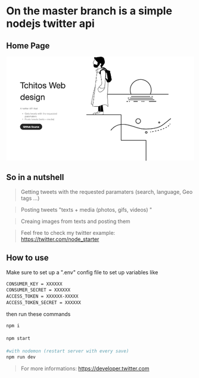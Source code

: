 # On the master branch is a simple nodejs twitter api 

## Home Page

![](public/home.png)


## So in a nutshell

> Getting tweets with the requested paramaters (search, language, Geo tags ...) 

> Posting tweets "texts + media (photos, gifs, videos) "

> Creaing images from texts and posting them

> Feel free to check my twitter example:  https://twitter.com/node_starter


## How to use
  
  Make sure to set up a ".env" config file to set up variables like 
  
    
```bash
CONSUMER_KEY = XXXXXX
CONSUMER_SECRET = XXXXXX
ACCESS_TOKEN = XXXXXX-XXXXX
ACCESS_TOKEN_SECRET = XXXXXX
```
  then run these commands 
  
```bash
npm i

npm start

#with nodemon (restart server with every save)
npm run dev

```


> For more informations: https://developer.twitter.com
